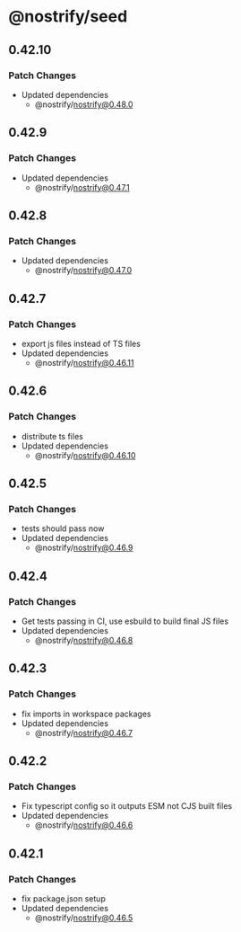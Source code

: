 # @nostrify/seed

## 0.42.10

### Patch Changes

- Updated dependencies
  - @nostrify/nostrify@0.48.0

## 0.42.9

### Patch Changes

- Updated dependencies
  - @nostrify/nostrify@0.47.1

## 0.42.8

### Patch Changes

- Updated dependencies
  - @nostrify/nostrify@0.47.0

## 0.42.7

### Patch Changes

- export js files instead of TS files
- Updated dependencies
  - @nostrify/nostrify@0.46.11

## 0.42.6

### Patch Changes

- distribute ts files
- Updated dependencies
  - @nostrify/nostrify@0.46.10

## 0.42.5

### Patch Changes

- tests should pass now
- Updated dependencies
  - @nostrify/nostrify@0.46.9

## 0.42.4

### Patch Changes

- Get tests passing in CI, use esbuild to build final JS files
- Updated dependencies
  - @nostrify/nostrify@0.46.8

## 0.42.3

### Patch Changes

- fix imports in workspace packages
- Updated dependencies
  - @nostrify/nostrify@0.46.7

## 0.42.2

### Patch Changes

- Fix typescript config so it outputs ESM not CJS built files
- Updated dependencies
  - @nostrify/nostrify@0.46.6

## 0.42.1

### Patch Changes

- fix package.json setup
- Updated dependencies
  - @nostrify/nostrify@0.46.5
